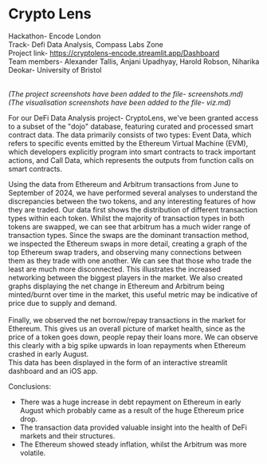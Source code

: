 # Crypto Lens 

Hackathon- Encode London <br/>
Track- Defi Data Analysis, Compass Labs Zone <br/>
Project link- https://cryptolens-encode.streamlit.app/Dashboard <br/>
Team members- Alexander Tallis, Anjani Upadhyay, Harold Robson, Niharika Deokar- University of Bristol <br/>
<br/>

*(The project screenshots have been added to the file- screenshots.md)* <br/>
*(The visualisation screenshots have been added to the file- viz.md)*

For our DeFi Data Analysis project- CryptoLens, we've been granted access to a subset of the "dojo" database, featuring curated and processed smart contract data. The data primarily consists of two types: Event Data, which refers to specific events emitted by the Ethereum Virtual Machine (EVM), which developers explicitly program into smart contracts to track important actions, and Call Data, which represents the outputs from function calls on smart contracts.

Using the data from Ethereum and Arbitrum transactions from June to September of 2024, we have performed several analyses to understand the discrepancies between the two tokens, and any interesting features of how they are traded. Our data first shows the distribution of different transaction types within each token. Whilst the majority of transaction types in both tokens are swapped, we can see that arbitrum has a much wider range of transaction types. Since the swaps are the dominant transaction method, we inspected the Ethereum swaps in more detail, creating a graph of the top Ethereum swap traders, and observing many connections between them as they trade with one another. We can see that those who trade the least are much more disconnected. This illustrates the increased networking between the biggest players in the market. We also created graphs displaying the net change in Ethereum and Arbitrum being minted/burnt over time in the market, this useful metric may be indicative of price due to supply and demand. 
<br/>
<br/>
Finally, we observed the net borrow/repay transactions in the market for Ethereum. This gives us an overall picture of market health, since as the price of a token goes down, people repay their loans more. We can observe this clearly with a big spike upwards in loan repayments when Ethereum crashed in early August. 
<br/>
This data has been displayed in the form of an interactive streamlit dashboard and an iOS app.
<br/>

Conclusions:<br/>
- There was a huge increase in debt repayment on Ethereum in early August which probably came as a result of the huge Ethereum price drop.
- The transaction data provided valuable insight into the health of DeFi markets and their structures.
- The Ethereum showed steady inflation, whilst the Arbitrum was more volatile. 
